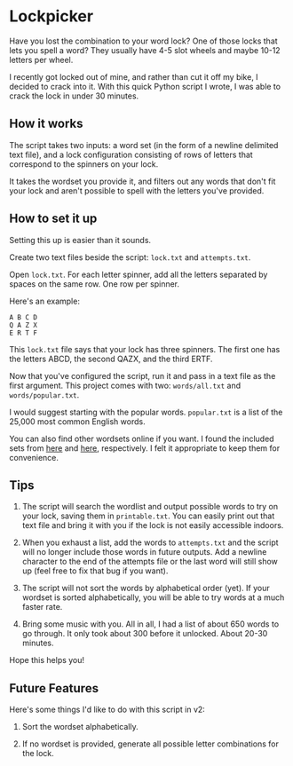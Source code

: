 # Lockpicker

Have you lost the combination to your word lock? One of those locks that lets you spell a word? They usually have 4-5 slot wheels and maybe 10-12 letters per wheel.

I recently got locked out of mine, and rather than cut it off my bike, I decided to crack into it. With this quick Python script I wrote, I was able to crack the lock in under 30 minutes.

## How it works

The script takes two inputs: a word set (in the form of a newline delimited text file), and a lock configuration consisting of rows of letters that correspond to the spinners on your lock.

It takes the wordset you provide it, and filters out any words that don't fit your lock and aren't possible to spell with the letters you've provided.

## How to set it up

Setting this up is easier than it sounds.

Create two text files beside the script: `lock.txt` and `attempts.txt`.

Open `lock.txt`. For each letter spinner, add all the letters separated by spaces on the same row. One row per spinner.

Here's an example:

```
A B C D
Q A Z X
E R T F
```
This `lock.txt` file says that your lock has three spinners. The first one has the letters ABCD, the second QAZX, and the third ERTF.

Now that you've configured the script, run it and pass in a text file as the first argument. This project comes with two: `words/all.txt` and `words/popular.txt`.

I would suggest starting with the popular words. `popular.txt` is a list of the 25,000 most common English words.

You can also find other wordsets online if you want. I found the included sets from [here](https://github.com/dwyl/english-words) and [here](https://github.com/dolph/dictionary), respectively. I felt it appropriate to keep them for convenience.

## Tips

1. The script will search the wordlist and output possible words to try on your lock, saving them in `printable.txt`. You can easily print out that text file and bring it with you if the lock is not easily accessible indoors.

1. When you exhaust a list, add the words to `attempts.txt` and the script will no longer include those words in future outputs. Add a newline character to the end of the attempts file or the last word will still show up (feel free to fix that bug if you want).

1. The script will not sort the words by alphabetical order (yet). If your wordset is sorted alphabetically, you will be able to try words at a much faster rate.

1. Bring some music with you. All in all, I had a list of about 650 words to go through. It only took about 300 before it unlocked. About 20-30 minutes.

Hope this helps you!

## Future Features

Here's some things I'd like to do with this script in v2:

1. Sort the wordset alphabetically.

1. If no wordset is provided, generate all possible letter combinations for the lock.